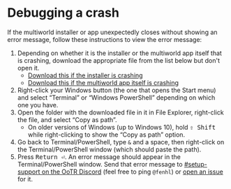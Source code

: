 # Debugging a crash

If the multiworld installer or app unexpectedly closes without showing an error message, follow these instructions to view the error message:

1. Depending on whether it is the installer or the multiworld app itself that is crashing, download the appropriate file from the list below but don't open it.
    * [Download this if the installer is crashing](https://github.com/midoshouse/ootr-multiworld/releases/latest/download/multiworld-installer-debug.exe)
    * [Download this if the multiworld app itself is crashing](https://github.com/midoshouse/ootr-multiworld/releases/latest/download/multiworld-gui-debug.exe)
2. Right-click your Windows button (the one that opens the Start menu) and select “Terminal” or “Windows PowerShell” depending on which one you have.
3. Open the folder with the downloaded file in it in File Explorer, right-click the file, and select “Copy as path”.
    * On older versions of Windows (up to Windows 10), hold <kbd>⇧ Shift</kbd> while right-clicking to show the “Copy as path” option.
4. Go back to Terminal/PowerShell, type `&` and a space, then right-click on the Terminal/PowerShell window (which should paste the path).
5. Press <kbd>Return ⏎</kbd>. An error message should appear in the Terminal/PowerShell window. Send that error message to [#setup-support on the OoTR Discord](https://discord.gg/BGRrKKn) (feel free to ping `@fenhl`) or [open an issue](https://github.com/midoshouse/ootr-multiworld/issues/new) for it.
